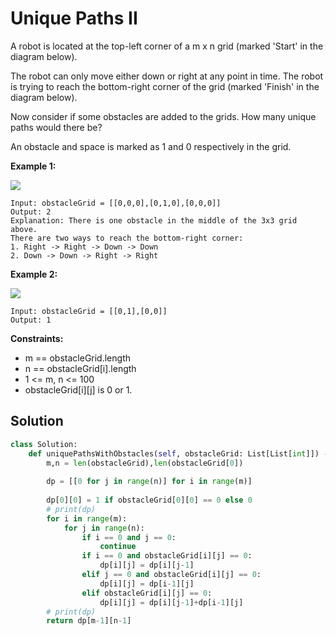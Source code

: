 <h1>Unique Paths II</h1>

<p>
A robot is located at the top-left corner of a m x n grid (marked 'Start' in the diagram below).

The robot can only move either down or right at any point in time. The robot is trying to reach the bottom-right corner of the grid (marked 'Finish' in the diagram below).

Now consider if some obstacles are added to the grids. How many unique paths would there be?

An obstacle and space is marked as 1 and 0 respectively in the grid.

</p>

<b>Example 1:</b>

<img src="https://assets.leetcode.com/uploads/2020/11/04/robot1.jpg">

    Input: obstacleGrid = [[0,0,0],[0,1,0],[0,0,0]]
    Output: 2
    Explanation: There is one obstacle in the middle of the 3x3 grid above.
    There are two ways to reach the bottom-right corner:
    1. Right -> Right -> Down -> Down
    2. Down -> Down -> Right -> Right
    
<b>Example 2:</b>

<img src="https://assets.leetcode.com/uploads/2020/11/04/robot2.jpg">

    Input: obstacleGrid = [[0,1],[0,0]]
    Output: 1
    
<b>Constraints:</b>

- m == obstacleGrid.length
- n == obstacleGrid[i].length
- 1 <= m, n <= 100
- obstacleGrid[i][j] is 0 or 1.

<h2>Solution</h2>

```python
class Solution:
    def uniquePathsWithObstacles(self, obstacleGrid: List[List[int]]) -> int:
        m,n = len(obstacleGrid),len(obstacleGrid[0])
        
        dp = [[0 for j in range(n)] for i in range(m)]
        
        dp[0][0] = 1 if obstacleGrid[0][0] == 0 else 0
        # print(dp)
        for i in range(m):
            for j in range(n):
                if i == 0 and j == 0:
                    continue
                if i == 0 and obstacleGrid[i][j] == 0:
                    dp[i][j] = dp[i][j-1]
                elif j == 0 and obstacleGrid[i][j] == 0:
                    dp[i][j] = dp[i-1][j]
                elif obstacleGrid[i][j] == 0:
                    dp[i][j] = dp[i][j-1]+dp[i-1][j]
        # print(dp)
        return dp[m-1][n-1]
```
